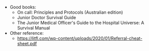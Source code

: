 - Good books:
	- On call: Principles and Protocols (Australian edition)
	- Junior Doctor Survival Guide
	- The Junior Medical Officer's Guide to the Hospital Universe: A Survival Manual
- Other reference:
	- https://litfl.com/wp-content/uploads/2020/01/Referral-cheat-sheet.pdf
